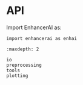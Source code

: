 # API

Import EnhancerAI as:

```
import enhancerai as enhai
```

```{toctree}
:maxdepth: 2

io
preprocessing
tools
plotting
```
